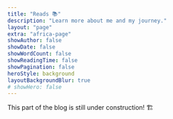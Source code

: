 ```yaml
---
title: "Reads 📚"
description: "Learn more about me and my journey."
layout: "page"
extra: "africa-page"
showAuthor: false
showDate: false
showWordCount: false
showReadingTime: false
showPagination: false
heroStyle: background
layoutBackgroundBlur: true
# showHero: false
---
```


This part of the blog is still under construction! 🏗️